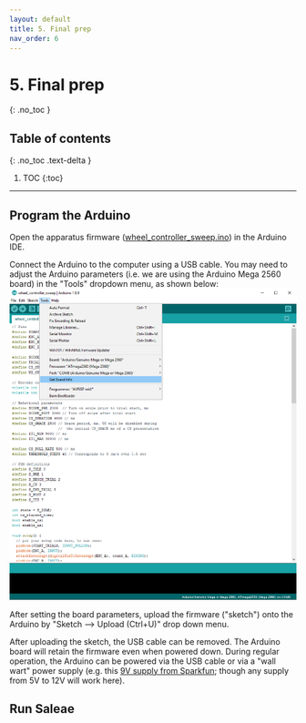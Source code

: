 ```yaml
---
layout: default
title: 5. Final prep
nav_order: 6
---
```


# 5. Final prep
{: .no_toc }

## Table of contents
{: .no_toc .text-delta }

1. TOC
{:toc}

---

## Program the Arduino

Open the apparatus firmware ([wheel_controller_sweep.ino](https://github.com/kimtonyhyun/active_avoidance/blob/master/wheel_controller_sweep/wheel_controller_sweep.ino)) in the Arduino IDE.

Connect the Arduino to the computer using a USB cable. You may need to adjust the Arduino parameters (i.e. we are using the Arduino Mega 2560 board) in the "Tools" dropdown menu, as shown below:
![Arduino board settings](program_arduino.png)

After setting the board parameters, upload the firmware ("sketch") onto the Arduino by "Sketch --> Upload (Ctrl+U)" drop down menu.

After uploading the sketch, the USB cable can be removed. The Arduino board will retain the firmware even when powered down. During regular operation, the Arduino can be powered via the USB cable or via a "wall wart" power supply (e.g. this [9V supply from Sparkfun](https://www.sparkfun.com/products/15314); though any supply from 5V to 12V will work here).

## Run Saleae
